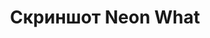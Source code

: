 ---
image: /assets/images/screenshots/neon-what/neon-what-screenshot-2.jpg
title: "Скриншот Neon What"
---